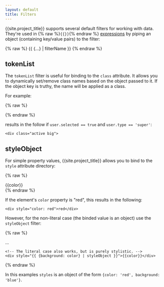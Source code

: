 ```yaml
---
layout: default
title: Filters
---
```


{{site.project_title}} supports several default filters for working with data. They're used in {% raw %}`{{}}`{% endraw %} [expressions](/docs/polymer/filters.html) by piping an object (containing key/value pairs) to the filter:

{% raw %}
    {{ {...} | filterName }}
{% endraw %}

## tokenList

The `tokenList` filter is useful for binding to the `class` attribute. It allows you
to dynamically set/remove class names based on the object passed to it. If the object
key is truthy, the name will be applied as a class. 

For example:

{% raw %}
    <div class="{{ {active: user.selected, big: user.type == 'super'} | tokenList }}"> 
{% endraw %}

results in the follow if `user.selected == true` and `user.type == 'super'`:

    <div class="active big"> 

## styleObject

For simple property values, {{site.project_title}} allows you to bind to the `style`
attribute directory:

{% raw %}
    <div style="{{color: color}}">{{color}}</div>
{% endraw %}

If the element's `color` property is "red", this results in the following:

    <div style="color: red">red</div>

However, for the non-literal case (the binded value is an object) use the `styleObject` filter:

{% raw %}
    <div style="{{styles | styleObject}}">...</div>

    <!-- The literal case also works, but is purely stylistic. -->
    <div style="{{ {background: color} | styleObject }}">{{color}}</div>
{% endraw %}

In this examples `styles` is an object of the form `{color: 'red', background: 'blue'}`.
